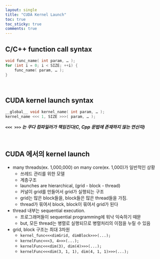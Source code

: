 ```yaml
---
layout: single
title: "CUDA Kernel Launch"
toc: true
toc_sticky: true
comments: true
---
```


## C/C++ function call syntax

```cpp
void func_name( int param, … );
for (int i = 0; i < SIZE; ++i) {
    func_name( param, … );
}
```

<br>

## CUDA kernel launch syntax

```cpp
__global__ void kernel_name( int param, … );
kernel_name <<< 1, SIZE >>>( param, … );
``` 

___`<<< >>>` 는 쿠다 컴파일러가 책임진다(C, Cpp 문법에 존재하지 않는 연산자)___

<br>

## CUDA 에서의 kernel launch
- many threads(ex. 1,000,000) on many core(ex. 1,000)가 일반적인 상황
    - 쓰레드 관리를 위한 모델 
    - 계층구조
    - launches are hierarchical, (grid - block - thread)
    - 커널이 grid를 만들어서 grid가 실행되는 구조
    - grid는 많은 block들을, block들은 많은 thread들을 가짐.
    - thread가 묶여서 block, block이 묶여서 grid가 된다
- thread 내부는 sequential execution.
    - 프로그래머들이 sequential programming에 워낙 익숙하기 때문
    - but, 모든 thread는 병렬로 실행되므로 병렬처리의 이점을 누릴 수 있음
- grid, block 구조는 최대 3차원
    - `kernel_func<<<dimGrid, dimBlock>>>(...);`
    - `kernelFunc<<<3, 4>>>(...);`
    - `kernelFunc<<<dim(3), dim(4)>>>(...);`
    - `kernelFunc<<<dim(3, 1, 1), dim(4, 1, 1)>>>(...);`

<br>